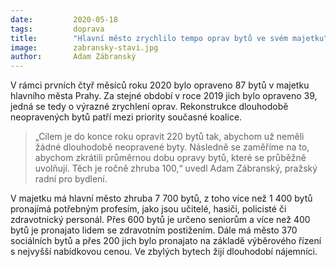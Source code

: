 ```yaml
---
date:         2020-05-18
tags:         doprava
title:        "Hlavní město zrychlilo tempo oprav bytů ve svém majetku"
image: 	      zabransky-stavi.jpg
author:       Adam Zábranský
---
```


V rámci prvních čtyř měsíců roku 2020 bylo opraveno 87 bytů v majetku hlavního města Prahy. Za stejné období v roce 2019 jich bylo opraveno 39, jedná se tedy o výrazné zrychlení oprav. Rekonstrukce dlouhodobě neopravených bytů patří mezi priority současné koalice.

> „Cílem je do konce roku opravit 220 bytů tak, abychom už neměli žádné dlouhodobě neopravené byty. Následně se zaměříme na to, abychom zkrátili průměrnou dobu opravy bytů, které se průběžně uvolňují. Těch je ročně zhruba 100,“ uvedl Adam Zábranský, pražský radní pro bydlení.

V majetku má hlavní město zhruba 7 700 bytů, z toho více než 1 400 bytů pronajímá potřebným profesím, jako jsou učitelé, hasiči, policisté či zdravotnický personál. Přes 600 bytů je určeno seniorům a více než 400 bytů je pronajato lidem se zdravotním postižením. Dále má město 370 sociálních bytů a přes 200 jich bylo pronajato na základě výběrového řízení s nejvyšší nabídkovou cenou. Ve zbylých bytech žijí dlouhodobí nájemníci.
